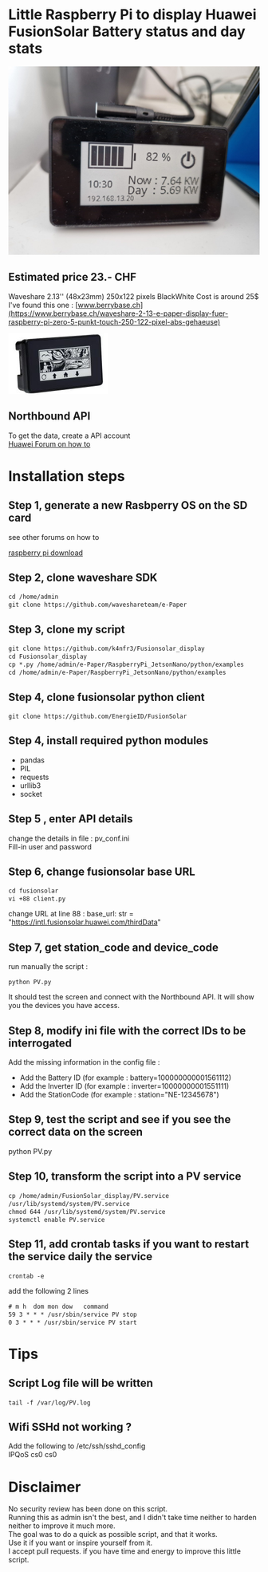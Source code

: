 # Little Raspberry Pi to display Huawei FusionSolar Battery status and day stats
![box](./waveshare_display_with_boiler_sign.jpeg?raw=true "Little Raspberry Pi Zero + Waveshare 2´´13")

## Estimated price 23.- CHF
Waveshare 2.13'' (48x23mm) 250x122 pixels BlackWhite
Cost is around 25$
I've found this one : [www.berrybase.ch](https://www.berrybase.ch/waveshare-2-13-e-paper-display-fuer-raspberry-pi-zero-5-punkt-touch-250-122-pixel-abs-gehaeuse)  

![box2](./waveshare_display2.jpg?raw=true "Fairly cheap box for the job")

## Northbound API
To get the data, create a API account  
[Huawei Forum on how to](https://forum.huawei.com/enterprise/intl/en/thread/how-to-create-a-api-account/671733393529913344?blogId=671733393529913344)

# Installation steps
## Step 1, generate a new Rasbperry OS on the SD card
see other forums on how to

[raspberry pi download](https://www.raspberrypi.com/software/operating-systems/)

## Step 2, clone waveshare SDK
```
cd /home/admin  
git clone https://github.com/waveshareteam/e-Paper
```
## Step 3, clone my script
```
git clone https://github.com/k4nfr3/Fusionsolar_display  
cd Fusionsolar_display  
cp *.py /home/admin/e-Paper/RaspberryPi_JetsonNano/python/examples  
cd /home/admin/e-Paper/RaspberryPi_JetsonNano/python/examples  
```
## Step 4, clone fusionsolar python client
```
git clone https://github.com/EnergieID/FusionSolar  
```
## Step 4, install required python modules
- pandas
- PIL
- requests
- urllib3
- socket
  
## Step 5 , enter API details
change the details in file : pv_conf.ini  
Fill-in user and password  

## Step 6, change fusionsolar base URL
```
cd fusionsolar  
vi +88 client.py
```
change URL at line 88 : base_url: str = "https://intl.fusionsolar.huawei.com/thirdData"

## Step 7, get station_code and device_code
run manually the script :
```
python PV.py  
```
It should test the screen and connect with the Northbound API.
It will show you the devices you have access.

## Step 8, modify ini file with the correct IDs to be interrogated
Add the missing information in the config file :
- Add the Battery ID  (for example : battery=100000000001561112)
- Add the Inverter ID (for example : inverter=10000000001551111)
- Add the StationCode (for example : station="NE-12345678")
  
## Step 9, test the script and see if you see the correct data on the screen
python PV.py

## Step 10, transform the script into a PV service
```
cp /home/admin/FusionSolar_display/PV.service /usr/lib/systemd/system/PV.service  
chmod 644 /usr/lib/systemd/system/PV.service  
systemctl enable PV.service  
```
## Step 11, add crontab tasks if you want to restart the service daily the service
```
crontab -e
```
add the following 2 lines
```
# m h  dom mon dow   command  
59 3 * * * /usr/sbin/service PV stop
0 3 * * * /usr/sbin/service PV start
```

# Tips
## Script Log file will be written 
```
tail -f /var/log/PV.log  
```
## Wifi SSHd not working ?
Add the following to /etc/ssh/sshd_config  
  IPQoS cs0 cs0

# Disclaimer
No security review has been done on this script.  
Running this as admin isn't the best, and I didn't take time neither to harden neither to improve it much more.  
The goal was to do a quick as possible script, and that it works.  
Use it if you want or inspire yourself from it.  
I accept pull requests. if you have time and energy to improve this little script.   
